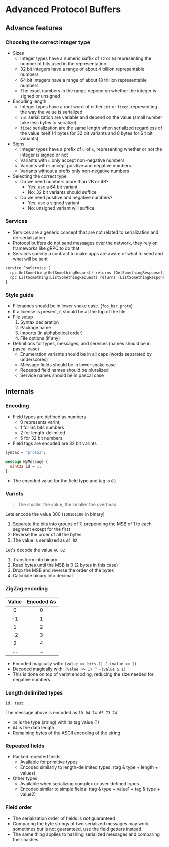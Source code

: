 # Advanced Protocol Buffers

## Advance features

### Choosing the correct integer type

- Sizes
  - Integer types have a numeric suffix of `32` or `64` representing the number of bits used in the representation
  - 32 bit integers have a range of about 4 billion representable numbers
  - 64 bit integers have a range of about 18 trillion representable numbers
  - The exact numbers in the range depend on whether the integer is signed or unsigned
- Encoding length
  - Integer types have a root word of either `int` or `fixed`, representing the way the value is serialized
  - `int` serialization are variable and depend on the value (small number take less bytes to serialize)
  - `fixed` serialization are the same length when serialized regardless of the value itself (4 bytes for 32 bit variants and 8 bytes for 64 bit variants)
- Signs
  - Integer types have a prefix of `u` of `s`, representing whether or not the integer is signed or not
  - Variants with `u` only accept non-negative numbers
  - Variants with `s` accept positive and negative numbers
  - Variants without a prefix only non-negative numbers
- Selecting the correct type
  - Do we need numbers more than 2B or 4B?
    - Yes: use a 64 bit variant
    - No: 32 bit variants should suffice
  - Do we need positive and negative numbers?
    - Yes: use a signed variant
    - No: unsigned variant will suffice

### Services

- Services are a generic concept that are not related to serialization and de-serialization
- Protocol buffers do not send messages over the network, they rely on frameworks like gRPC to do that
- Services specify a contract to make apps are aware of what to send and what will be sent

```protobuf
service FooService {
  rpc GetSomething(GetSomethingRequest) returns (GetSomethingResponse);
  rpc ListSomething(ListSomethingRequest) returns (ListSomethingResponse);
}
```

### Style guide

- Filenames should be in lower snake case. (`foo_bar.proto`)
- If a license is present, it should be at the top of the file
- File setup
  1) Syntax declaration
  2) Package name
  3) Imports (in alphabetical order)
  4) File options (if any)
- Definitions for types, messages, and services (names should be in pascal case)
  - Enumeration variants should be in all caps (words separated by underscores)
  - Message fields should be in lower snake case
  - Repeated field names should be pluralized
  - Service names should be in pascal case

## Internals

### Encoding

- Field types are defined as numbers
  - 0 represents varint,
  - 1 for 64 bits numbers
  - 2 for length-delimited
  - 5 for 32 bit numbers
- Field tags are encoded are 32 bit varints

```protobuf
syntax = "proto3";

message MyMessage {
  uint32 id = 1;
}
```

- The encoded value for the field type and tag is `08`

### Varints 

> The smaller the value, the smaller the overhead

Lets encode the value 300 (`100101100` in binary)

1) Separate the bits into groups of 7, prepending the MSB of 1 to each segment except for the first
2) Reverse the order of all the bytes
3) The value is serialized as `AC 02`

Let's decode the value `AC 02`

1) Transform into binary
2) Read bytes until the MSB is 0 (2 bytes in this case)
3) Drop the MSB and reverse the order of the bytes
4) Calculate binary into decimal

### ZigZag encoding

| Value | Encoded As |
|:-----:|:----------:|
| 0 | 0 |
| -1 | 1 |
| 1 | 2 |
| -2 | 3 |
| 2 | 4 |
| ... | ... |

- Encoded magically with: `(value >> bits-1) ^ (value << 1)`
- Decoded magically with: `(value >> 1) ^ -(value & 1)`
- This is done on top of varint encoding, reducing the size needed for negative numbers

### Length delimited types

```plaintext
id: test
```

The message above is encoded as `10 04 74 65 73 74`

- `10` is the type (string) with its tag value (1)
- `04` is the data length 
- Remaining bytes of the ASCII encoding of the string

### Repeated fields

- Packed repeated fields
  - Available for primitive types
  - Encoded similarly to length-delimited types: (tag & type + length + values)
- Other types
  - Available when serializing complex or user-defined types
  - Encoded similar to simple fields: (tag & type + value1 + tag & type + value2)

### Field order

- The serialization order of fields is *not* guaranteed
- Comparing the byte strings of two serialized messages may work sometimes but is not guaranteed, use the field getters instead
- The same thing applies to hashing serialized messages and comparing their hashes
